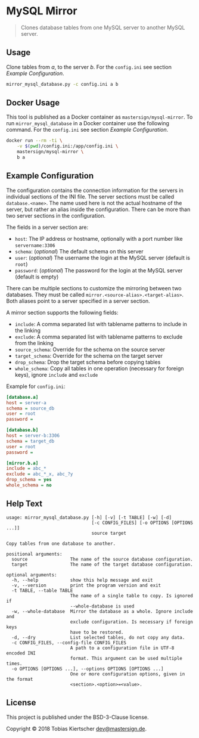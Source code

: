 # MySQL Mirror

> Clones database tables from one MySQL server to another MySQL server.

## Usage
Clone tables from _a_, to the server _b_.
For the `config.ini` see section _Example Configuration_.

~~~sh
mirror_mysql_database.py -c config.ini a b
~~~

## Docker Usage
This tool is published as a Docker container as `mastersign/mysql-mirror`.
To run `mirror_mysql_database` in a Docker container use the following command.
For the `config.ini` see section _Example Configuration_.

~~~sh
docker run --rm -ti \
    -v $(pwd)/config.ini:/app/config.ini \
    mastersign/mysql-mirror \
    b a
~~~

## Example Configuration

The configuration contains the connection information for the servers
in individual sections of the INI file.
The server sections must be called `database.<name>`.
The name used here is not the actual hostname of the server,
but rather an alias inside the configuration.
There can be more than two server sections in the configuration.

The fields in a server section are:

* `host`: The IP address or hostname, optionally with a port number like `servername:3306`
* `schema`: (_optional_) The default schema on this server
* `user`: (_optional_) The username the login at the MySQL server (default is `root`)
* `password`: (_optional_) The password for the login at the MySQL server (default is empty)

There can be multiple sections to customize the mirroring between two databases.
They must be called `mirror.<source-alias>.<target-alias>`.
Both aliases point to a server specified in a server section.

A mirror section supports the following fields:

* `include`: A comma separated list with tablename patterns to include in the linking
* `exclude`: A comma separated list with tablename patterns to exclude from the linking
* `source_schema`: Override for the schema on the source server
* `target_schema`: Override for the schema on the target server
* `drop_schema`: Drop the target schema before copying tables
* `whole_schema`: Copy all tables in one operation (necessary for foreign keys), ignore `include` and `exclude`

Example for `config.ini`:

~~~ini
[database.a]
host = server-a
schema = source_db
user = root
password =

[database.b]
host = server-b:3306
schema = target_db
user = root
password =

[mirror.b.a]
include = abc_*
exclude = abc_*_x, abc_?y
drop_schema = yes
whole_schema = no
~~~

## Help Text

~~~
usage: mirror_mysql_database.py [-h] [-v] [-t TABLE] [-w] [-d]
                                [-c CONFIG_FILES] [-o OPTIONS [OPTIONS ...]]
                                source target

Copy tables from one database to another.

positional arguments:
  source                The name of the source database configuration.
  target                The name of the target database configuration.

optional arguments:
  -h, --help            show this help message and exit
  -v, --version         print the program version and exit
  -t TABLE, --table TABLE
                        The name of a single table to copy. Is ignored if
                        --whole-database is used
  -w, --whole-database  Mirror the database as a whole. Ignore include and
                        exclude configuration. Is necessary if foreign keys
                        have to be restored.
  -d, --dry             List selected tables, do not copy any data.
  -c CONFIG_FILES, --config-file CONFIG_FILES
                        A path to a configuration file in UTF-8 encoded INI
                        format. This argument can be used multiple times.
  -o OPTIONS [OPTIONS ...], --options OPTIONS [OPTIONS ...]
                        One or more configuration options, given in the format
                        <section>.<option>=<value>.
~~~

## License

This project is published under the BSD-3-Clause license.

Copyright &copy; 2018 Tobias Kiertscher <dev@mastersign.de>.

